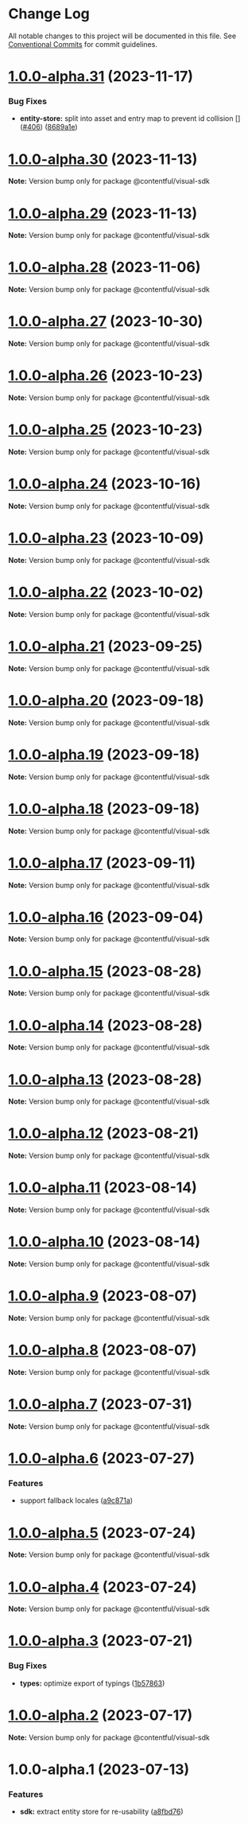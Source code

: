 # Change Log

All notable changes to this project will be documented in this file.
See [Conventional Commits](https://conventionalcommits.org) for commit guidelines.

# [1.0.0-alpha.31](https://github.com/contentful/live-preview/compare/@contentful/visual-sdk@1.0.0-alpha.30...@contentful/visual-sdk@1.0.0-alpha.31) (2023-11-17)


### Bug Fixes

* **entity-store:** split into asset and entry map to prevent id collision [] ([#406](https://github.com/contentful/live-preview/issues/406)) ([8689a1e](https://github.com/contentful/live-preview/commit/8689a1e388dfa290d4656f0380cb1ecdc642331c))





# [1.0.0-alpha.30](https://github.com/contentful/live-preview/compare/@contentful/visual-sdk@1.0.0-alpha.29...@contentful/visual-sdk@1.0.0-alpha.30) (2023-11-13)

**Note:** Version bump only for package @contentful/visual-sdk





# [1.0.0-alpha.29](https://github.com/contentful/live-preview/compare/@contentful/visual-sdk@1.0.0-alpha.28...@contentful/visual-sdk@1.0.0-alpha.29) (2023-11-13)

**Note:** Version bump only for package @contentful/visual-sdk





# [1.0.0-alpha.28](https://github.com/contentful/live-preview/compare/@contentful/visual-sdk@1.0.0-alpha.27...@contentful/visual-sdk@1.0.0-alpha.28) (2023-11-06)

**Note:** Version bump only for package @contentful/visual-sdk





# [1.0.0-alpha.27](https://github.com/contentful/live-preview/compare/@contentful/visual-sdk@1.0.0-alpha.26...@contentful/visual-sdk@1.0.0-alpha.27) (2023-10-30)

**Note:** Version bump only for package @contentful/visual-sdk





# [1.0.0-alpha.26](https://github.com/contentful/live-preview/compare/@contentful/visual-sdk@1.0.0-alpha.25...@contentful/visual-sdk@1.0.0-alpha.26) (2023-10-23)

**Note:** Version bump only for package @contentful/visual-sdk





# [1.0.0-alpha.25](https://github.com/contentful/live-preview/compare/@contentful/visual-sdk@1.0.0-alpha.24...@contentful/visual-sdk@1.0.0-alpha.25) (2023-10-23)

**Note:** Version bump only for package @contentful/visual-sdk





# [1.0.0-alpha.24](https://github.com/contentful/live-preview/compare/@contentful/visual-sdk@1.0.0-alpha.23...@contentful/visual-sdk@1.0.0-alpha.24) (2023-10-16)

**Note:** Version bump only for package @contentful/visual-sdk





# [1.0.0-alpha.23](https://github.com/contentful/live-preview/compare/@contentful/visual-sdk@1.0.0-alpha.22...@contentful/visual-sdk@1.0.0-alpha.23) (2023-10-09)

**Note:** Version bump only for package @contentful/visual-sdk





# [1.0.0-alpha.22](https://github.com/contentful/live-preview/compare/@contentful/visual-sdk@1.0.0-alpha.21...@contentful/visual-sdk@1.0.0-alpha.22) (2023-10-02)

**Note:** Version bump only for package @contentful/visual-sdk





# [1.0.0-alpha.21](https://github.com/contentful/live-preview/compare/@contentful/visual-sdk@1.0.0-alpha.20...@contentful/visual-sdk@1.0.0-alpha.21) (2023-09-25)

**Note:** Version bump only for package @contentful/visual-sdk





# [1.0.0-alpha.20](https://github.com/contentful/live-preview/compare/@contentful/visual-sdk@1.0.0-alpha.19...@contentful/visual-sdk@1.0.0-alpha.20) (2023-09-18)

**Note:** Version bump only for package @contentful/visual-sdk





# [1.0.0-alpha.19](https://github.com/contentful/live-preview/compare/@contentful/visual-sdk@1.0.0-alpha.18...@contentful/visual-sdk@1.0.0-alpha.19) (2023-09-18)

**Note:** Version bump only for package @contentful/visual-sdk





# [1.0.0-alpha.18](https://github.com/contentful/live-preview/compare/@contentful/visual-sdk@1.0.0-alpha.17...@contentful/visual-sdk@1.0.0-alpha.18) (2023-09-18)

**Note:** Version bump only for package @contentful/visual-sdk





# [1.0.0-alpha.17](https://github.com/contentful/live-preview/compare/@contentful/visual-sdk@1.0.0-alpha.16...@contentful/visual-sdk@1.0.0-alpha.17) (2023-09-11)

**Note:** Version bump only for package @contentful/visual-sdk





# [1.0.0-alpha.16](https://github.com/contentful/live-preview/compare/@contentful/visual-sdk@1.0.0-alpha.15...@contentful/visual-sdk@1.0.0-alpha.16) (2023-09-04)

**Note:** Version bump only for package @contentful/visual-sdk





# [1.0.0-alpha.15](https://github.com/contentful/live-preview/compare/@contentful/visual-sdk@1.0.0-alpha.14...@contentful/visual-sdk@1.0.0-alpha.15) (2023-08-28)

**Note:** Version bump only for package @contentful/visual-sdk





# [1.0.0-alpha.14](https://github.com/contentful/live-preview/compare/@contentful/visual-sdk@1.0.0-alpha.13...@contentful/visual-sdk@1.0.0-alpha.14) (2023-08-28)

**Note:** Version bump only for package @contentful/visual-sdk





# [1.0.0-alpha.13](https://github.com/contentful/live-preview/compare/@contentful/visual-sdk@1.0.0-alpha.12...@contentful/visual-sdk@1.0.0-alpha.13) (2023-08-28)

**Note:** Version bump only for package @contentful/visual-sdk





# [1.0.0-alpha.12](https://github.com/contentful/live-preview/compare/@contentful/visual-sdk@1.0.0-alpha.11...@contentful/visual-sdk@1.0.0-alpha.12) (2023-08-21)

**Note:** Version bump only for package @contentful/visual-sdk





# [1.0.0-alpha.11](https://github.com/contentful/live-preview/compare/@contentful/visual-sdk@1.0.0-alpha.10...@contentful/visual-sdk@1.0.0-alpha.11) (2023-08-14)

**Note:** Version bump only for package @contentful/visual-sdk





# [1.0.0-alpha.10](https://github.com/contentful/live-preview/compare/@contentful/visual-sdk@1.0.0-alpha.9...@contentful/visual-sdk@1.0.0-alpha.10) (2023-08-14)

**Note:** Version bump only for package @contentful/visual-sdk





# [1.0.0-alpha.9](https://github.com/contentful/live-preview/compare/@contentful/visual-sdk@1.0.0-alpha.8...@contentful/visual-sdk@1.0.0-alpha.9) (2023-08-07)

**Note:** Version bump only for package @contentful/visual-sdk





# [1.0.0-alpha.8](https://github.com/contentful/live-preview/compare/@contentful/visual-sdk@1.0.0-alpha.7...@contentful/visual-sdk@1.0.0-alpha.8) (2023-08-07)

**Note:** Version bump only for package @contentful/visual-sdk





# [1.0.0-alpha.7](https://github.com/contentful/live-preview/compare/@contentful/visual-sdk@1.0.0-alpha.6...@contentful/visual-sdk@1.0.0-alpha.7) (2023-07-31)

**Note:** Version bump only for package @contentful/visual-sdk





# [1.0.0-alpha.6](https://github.com/contentful/live-preview/compare/@contentful/visual-sdk@1.0.0-alpha.5...@contentful/visual-sdk@1.0.0-alpha.6) (2023-07-27)


### Features

* support fallback locales ([a9c871a](https://github.com/contentful/live-preview/commit/a9c871a8ad5f2a2fbd8d213cbc84a63774944865))





# [1.0.0-alpha.5](https://github.com/contentful/live-preview/compare/@contentful/visual-sdk@1.0.0-alpha.4...@contentful/visual-sdk@1.0.0-alpha.5) (2023-07-24)

**Note:** Version bump only for package @contentful/visual-sdk





# [1.0.0-alpha.4](https://github.com/contentful/live-preview/compare/@contentful/visual-sdk@1.0.0-alpha.3...@contentful/visual-sdk@1.0.0-alpha.4) (2023-07-24)

**Note:** Version bump only for package @contentful/visual-sdk





# [1.0.0-alpha.3](https://github.com/contentful/live-preview/compare/@contentful/visual-sdk@1.0.0-alpha.2...@contentful/visual-sdk@1.0.0-alpha.3) (2023-07-21)


### Bug Fixes

* **types:** optimize export of typings ([1b57863](https://github.com/contentful/live-preview/commit/1b578639ad91683e32871af1e48d619e47db0eb2))





# [1.0.0-alpha.2](https://github.com/contentful/live-preview/compare/@contentful/visual-sdk@1.0.0-alpha.1...@contentful/visual-sdk@1.0.0-alpha.2) (2023-07-17)

**Note:** Version bump only for package @contentful/visual-sdk





# 1.0.0-alpha.1 (2023-07-13)


### Features

* **sdk:** extract entity store for re-usability ([a8fbd76](https://github.com/contentful/live-preview/commit/a8fbd76d982c0a247ca84f51677b3250bc4d3e3c))
